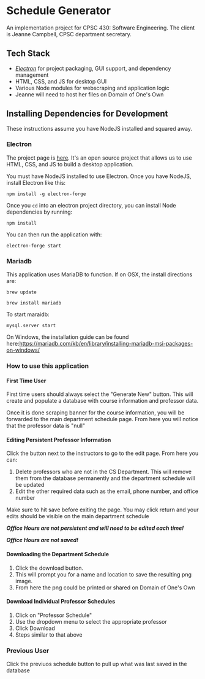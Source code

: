 # Schedule Generator
An implementation project for CPSC 430: Software Engineering. The client is Jeanne Campbell, CPSC department secretary.

## Tech Stack
* [_Electron_](https://electronforge.io/) for project packaging, GUI support, and dependency management
* HTML, CSS, and JS for desktop GUI
* Various Node modules for webscraping and application logic
* Jeanne will need to host her files on Domain of  One's Own

## Installing Dependencies for Development
These instructions assume you have NodeJS installed and squared away.

### Electron
The project page is [here](https://electronforge.io/). It's an open source project that allows us to use HTML, CSS, and JS to build a desktop application.

You must have NodeJS installed to use Electron. Once you have NodeJS, install Electron like this:

`npm install -g electron-forge`

Once you `cd` into an electron project directory, you can install Node dependencies by running:

`npm install`

You can then run the application with:

`electron-forge start`

### Mariadb
This application uses MariaDB to function.
If on OSX, the install directions are:

`brew update`

`brew install mariadb`

To start maraidb:

`mysql.server start`

On Windows, the installation guide can be found here:https://mariadb.com/kb/en/library/installing-mariadb-msi-packages-on-windows/

### How to use this application

#### First Time User
First time users should always select the "Generate New" button. This will create and populate a database with course information and professor data.

Once it is done scraping banner for the course information, you will be forwarded to the main department schedule page. From here you will notice that the professor data is "null" 

#### Editing Persistent Professor Information
Click the button next to the instructors to go to the edit page. 
  From here you can:
  1. Delete professors who are not in the CS Department. This will remove them from the database permanently and the department schedule    will be updated
  2. Edit the other required data such as the email, phone number, and office number
  
Make sure to hit save before exiting the page.
You may click return and your edits should be visible on the main department schedule

***Office Hours are not persistent and will need to be edited each time!***

***Office Hours are not saved!***

#### Downloading the Department Schedule
1. Click the download button. 
2. This will prompt you for a name and location to save the resulting png image. 
3. From here the png could be printed or shared on Domain of One's Own

#### Download Individual Professor Schedules
1. Click on "Professor Schedule"
2. Use the dropdown menu to select the appropriate professor
3. Click Download
4. Steps similar to that above

### Previous User
Click the previuos schedule button to pull up what was last saved in the database

